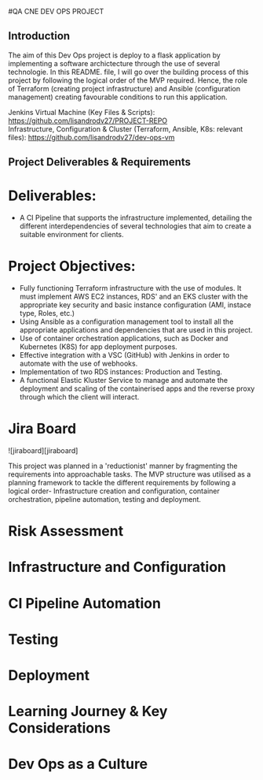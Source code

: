 #QA CNE DEV OPS PROJECT

## Introduction
The aim of this Dev Ops project is deploy to a flask application by implementing a software archictecture through the use of several technologie. In this README. file, I will go over the building process of this project by following the logical order of the MVP required. Hence, the role of Terraform (creating project infrastructure) and  Ansible (configuration management) creating favourable conditions to run this application.

Jenkins Virtual Machine (Key Files & Scripts): https://github.com/lisandrodv27/PROJECT-REPO
<br>
Infrastructure, Configuration & Cluster (Terraform, Ansible, K8s: relevant files): https://github.com/lisandrodv27/dev-ops-vm
<br>

## Project Deliverables & Requirements

# Deliverables:
- A CI Pipeline that supports the infrastructure implemented, detailing the different interdependencies of several technologies that aim to create a suitable environment for clients.

# Project Objectives:
- Fully functioning Terraform infrastructure with the use of modules. It must implement AWS EC2 instances, RDS' and an EKS cluster with the appropriate key security and basic instance configuration (AMI, instace type, Roles, etc.)
- Using Ansible as a configuration management tool to install all the appropriate applications and dependencies that are used in this project.
- Use of container orchestration applications, such as Docker and Kubernetes (K8S) for app deployment purposes.
- Effective integration with a VSC (GitHub) with Jenkins in order to automate with the use of webhooks.
- Implementation of two RDS instances: Production and Testing.
- A functional Elastic Kluster Service to manage and automate the deployment and scaling of the containerised apps and the reverse proxy through which the client will interact.

# Jira Board

![jiraboard][jiraboard]

This project was planned in a 'reductionist' manner by fragmenting the requirements into approachable tasks. The MVP structure was utilised as a planning framework to tackle the different requirements by following a logical order- Infrastructure creation and configuration, container orchestration, pipeline automation, testing and deployment.

# Risk Assessment

# Infrastructure and Configuration

# CI Pipeline Automation

# Testing

# Deployment

# Learning Journey & Key Considerations

# Dev Ops as a Culture




